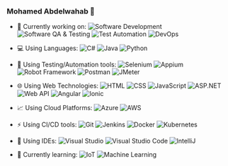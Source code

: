 ### Mohamed Abdelwahab 👋
- 🔭 Currently working on: 
![Software Development](https://img.shields.io/badge/%20-Software%20Development-9cf)
![Software QA & Testing](https://img.shields.io/badge/%20-Software%20QA%20&%20Testing-9cf)
![Test Automation](https://img.shields.io/badge/%20-Test%20Automation-9cf)
![DevOps](https://img.shields.io/badge/%20-DevOps-9cf)
- 💻 Using Languages:
![C#](https://img.shields.io/badge/%20-C%23.NET-green)
![Java](https://img.shields.io/badge/%20-Java-green)
![Python](https://img.shields.io/badge/%20-Python-green)
- 🔬 Using Testing/Automation tools:
![Selenium](https://img.shields.io/badge/%20-Selenium-yellow)
![Appium](https://img.shields.io/badge/%20-Appium-yellow)
![Robot Framework](https://img.shields.io/badge/%20-Robot%20Framework-yellow)
![Postman](https://img.shields.io/badge/%20-Postman-yellow)
![JMeter](https://img.shields.io/badge/%20-JMeter-yellow)
- 🌐 Using Web Technologies: 
![HTML](https://img.shields.io/badge/%20-HTML-orange)
![CSS](https://img.shields.io/badge/%20-CSS-orange)
![JavaScript](https://img.shields.io/badge/%20-JavaScript-orange)
![ASP.NET](https://img.shields.io/badge/%20-ASP.NET-orange)
![Web API](https://img.shields.io/badge/-Web%20API-orange)
![Angular](https://img.shields.io/badge/-Angular-orange)
![Ionic](https://img.shields.io/badge/-Ionic-orange)
- 📈 Using Cloud Platforms: 
![Azure](https://img.shields.io/badge/%20-Azure-blue)
![AWS](https://img.shields.io/badge/%20-AWS-blue)
- ⚡ Using CI/CD tools: 
![Git](https://img.shields.io/badge/%20-Git-blue)
![Jenkins](https://img.shields.io/badge/%20-Jenkins-blue)
![Docker](https://img.shields.io/badge/%20-Docker-blue)
![Kubernetes](https://img.shields.io/badge/%20-Kubernetes-blue)
- 📃 Using IDEs: 
![Visual Studio](https://img.shields.io/badge/%20-Visual%20Studio-yellowgreen)
![Visual Studio Code](https://img.shields.io/badge/%20-Visual%20Studio%20Code-yellowgreen)
![IntelliJ](https://img.shields.io/badge/%20-IntelliJ%20IDEA-yellowgreen)

- 🌱 Currently learning:
![IoT](https://img.shields.io/badge/%20-IoT-blueviolet)
![Machine Learning](https://img.shields.io/badge/%20-Machine%20Learning-blueviolet)

<!--
**mwahab25/mwahab25** is a ✨ _special_ ✨ repository because its `README.md` (this file) appears on your GitHub profile.

Here are some ideas to get you started:

- 🔭 I’m currently working on ...
- 🌱 I’m currently learning ...
- 👯 I’m looking to collaborate on ...
- 🤔 I’m looking for help with ...
- 💬 Ask me about ...
- 📫 How to reach me: ...
- 😄 Pronouns: ...
- ⚡ Fun fact: ...
-->
